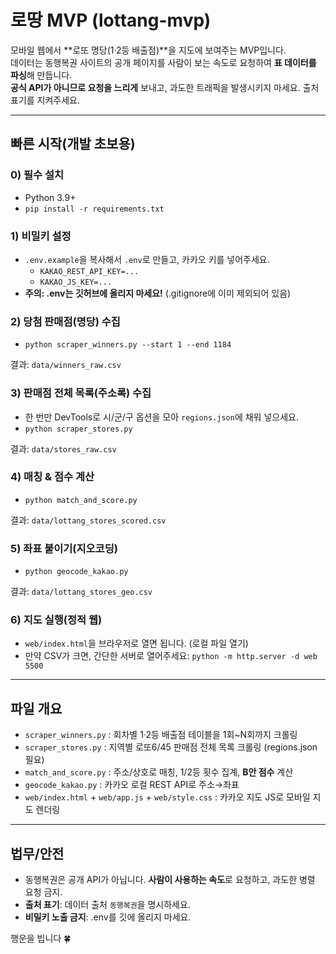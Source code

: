 
# 로땅 MVP (lottang-mvp)

모바일 웹에서 **로또 명당(1·2등 배출점)**을 지도에 보여주는 MVP입니다.  
데이터는 동행복권 사이트의 공개 페이지를 사람이 보는 속도로 요청하여 **표 데이터를 파싱**해 만듭니다.  
**공식 API가 아니므로 요청을 느리게** 보내고, 과도한 트래픽을 발생시키지 마세요. 출처 표기를 지켜주세요.

---

## 빠른 시작(개발 초보용)

### 0) 필수 설치
- Python 3.9+
- `pip install -r requirements.txt`

### 1) 비밀키 설정
- `.env.example`을 복사해서 `.env`로 만들고, 카카오 키를 넣어주세요.
  - `KAKAO_REST_API_KEY=...`
  - `KAKAO_JS_KEY=...`
- **주의: .env는 깃허브에 올리지 마세요!** (.gitignore에 이미 제외되어 있음)

### 2) 당첨 판매점(명당) 수집
- `python scraper_winners.py --start 1 --end 1184`

결과: `data/winners_raw.csv`

### 3) 판매점 전체 목록(주소록) 수집
- 한 번만 DevTools로 시/군/구 옵션을 모아 `regions.json`에 채워 넣으세요.
- `python scraper_stores.py`

결과: `data/stores_raw.csv`

### 4) 매칭 & 점수 계산
- `python match_and_score.py`

결과: `data/lottang_stores_scored.csv`

### 5) 좌표 붙이기(지오코딩)
- `python geocode_kakao.py`

결과: `data/lottang_stores_geo.csv`

### 6) 지도 실행(정적 웹)
- `web/index.html`을 브라우저로 열면 됩니다. (로컬 파일 열기)
- 만약 CSV가 크면, 간단한 서버로 열어주세요: `python -m http.server -d web 5500`

---

## 파일 개요

- `scraper_winners.py` : 회차별 1·2등 배출점 테이블을 1회~N회까지 크롤링
- `scraper_stores.py`  : 지역별 로또6/45 판매점 전체 목록 크롤링 (regions.json 필요)
- `match_and_score.py` : 주소/상호로 매칭, 1/2등 횟수 집계, **B안 점수** 계산
- `geocode_kakao.py`   : 카카오 로컬 REST API로 주소→좌표
- `web/index.html` + `web/app.js` + `web/style.css` : 카카오 지도 JS로 모바일 지도 렌더링

---

## 법무/안전
- 동행복권은 공개 API가 아닙니다. **사람이 사용하는 속도**로 요청하고, 과도한 병렬 요청 금지.
- **출처 표기**: 데이터 출처 `동행복권`을 명시하세요.
- **비밀키 노출 금지**: .env를 깃에 올리지 마세요.

행운을 빕니다 🍀
